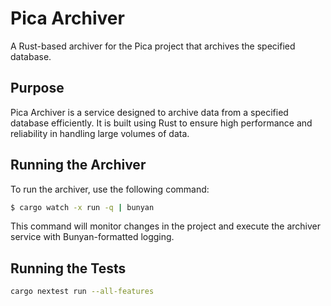 # Pica Archiver

A Rust-based archiver for the Pica project that archives the specified database.

## Purpose

Pica Archiver is a service designed to archive data from a specified database efficiently. It is built using Rust to ensure high performance and reliability in handling large volumes of data.

## Running the Archiver

To run the archiver, use the following command:

```bash
$ cargo watch -x run -q | bunyan
```

This command will monitor changes in the project and execute the archiver service with Bunyan-formatted logging.

## Running the Tests

```bash
cargo nextest run --all-features
```
